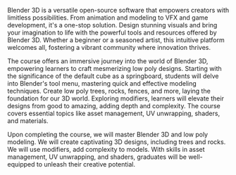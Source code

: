 Blender 3D is a versatile open-source software that empowers creators with limitless possibilities. From animation and modeling to VFX and game development, it's a one-stop solution. Design stunning visuals and bring your imagination to life with the powerful tools and resources offered by Blender 3D. Whether a beginner or a seasoned artist, this intuitive platform welcomes all, fostering a vibrant community where innovation thrives. 
 
The course offers an immersive journey into the world of Blender 3D, empowering learners to craft mesmerizing low poly designs. Starting with the significance of the default cube as a springboard, students will delve into Blender's tool menu, mastering quick and effective modeling techniques. Create low poly trees, rocks, fences, and more, laying the foundation for our 3D world. Exploring modifiers, learners will elevate their designs from good to amazing, adding depth and complexity. The course covers essential topics like asset management, UV unwrapping, shaders, and materials. 

Upon completing the course, we will master Blender 3D and low poly modeling. We will create captivating 3D designs, including trees and rocks. We will use modifiers, add complexity to models. With skills in asset management, UV unwrapping, and shaders, graduates will be well-equipped to unleash their creative potential.
